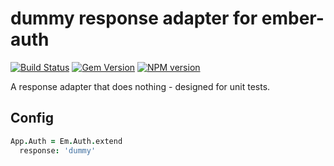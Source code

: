 # dummy response adapter for ember-auth

[![Build Status](https://secure.travis-ci.org/heartsentwined/ember-auth-response-dummy.png)](http://travis-ci.org/heartsentwined/ember-auth-response-dummy)
[![Gem Version](https://badge.fury.io/rb/ember-auth-response-dummy-source.png)](http://badge.fury.io/rb/ember-auth-response-dummy-source)
[![NPM version](https://badge.fury.io/js/ember-auth-response-dummy.png)](http://badge.fury.io/js/ember-auth-response-dummy)

A response adapter that does nothing - designed for unit tests.

## Config

```coffeescript
App.Auth = Em.Auth.extend
  response: 'dummy'
```
